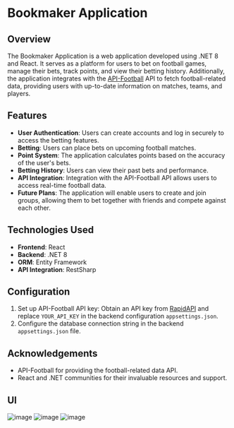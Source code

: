 # Bookmaker Application

## Overview

The Bookmaker Application is a web application developed using .NET 8 and React. It serves as a platform for users to bet on football games, manage their bets, track points, and view their betting history. Additionally, the application integrates with the [API-Football](https://rapidapi.com/api-sports/api/api-football) API to fetch football-related data, providing users with up-to-date information on matches, teams, and players.

## Features

- **User Authentication**: Users can create accounts and log in securely to access the betting features.
- **Betting**: Users can place bets on upcoming football matches.
- **Point System**: The application calculates points based on the accuracy of the user's bets.
- **Betting History**: Users can view their past bets and performance.
- **API Integration**: Integration with the API-Football API allows users to access real-time football data.
- **Future Plans**: The application will enable users to create and join groups, allowing them to bet together with friends and compete against each other.

## Technologies Used

- **Frontend**: React
- **Backend**: .NET 8
- **ORM**: Entity Framework
- **API Integration**: RestSharp


## Configuration

1. Set up API-Football API key: Obtain an API key from [RapidAPI](https://rapidapi.com/api-sports/api/api-football) and replace `YOUR_API_KEY` in the backend configuration `appsettings.json`.
2. Configure the database connection string in the backend `appsettings.json` file.

## Acknowledgements

- API-Football for providing the football-related data API.
- React and .NET communities for their invaluable resources and support.
## UI
![image](https://github.com/Bartolinnni/Bookmaker-Application/assets/128548610/caf5e0a1-2318-4d39-988f-6249637821e9)
![image](https://github.com/Bartolinnni/Bookmaker-Application/assets/128548610/dd4fc8b2-5520-449a-93fd-49d99ee621d3)
![image](https://github.com/Bartolinnni/Bookmaker-Application/assets/128548610/c632915f-da26-453e-a070-2e34f0554af8)


